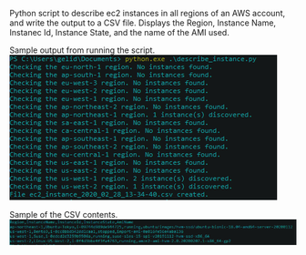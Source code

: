 Python script to describe ec2 instances in all regions of an AWS account, and write the output to a CSV file.
Displays the Region, Instance Name, Instanec Id, Instance State, and the name of the AMI used.


Sample output from running the script.
![](images/describe_ec2_example.PNG)





Sample of the CSV contents.
![](images/describe_ec2_output.PNG)
